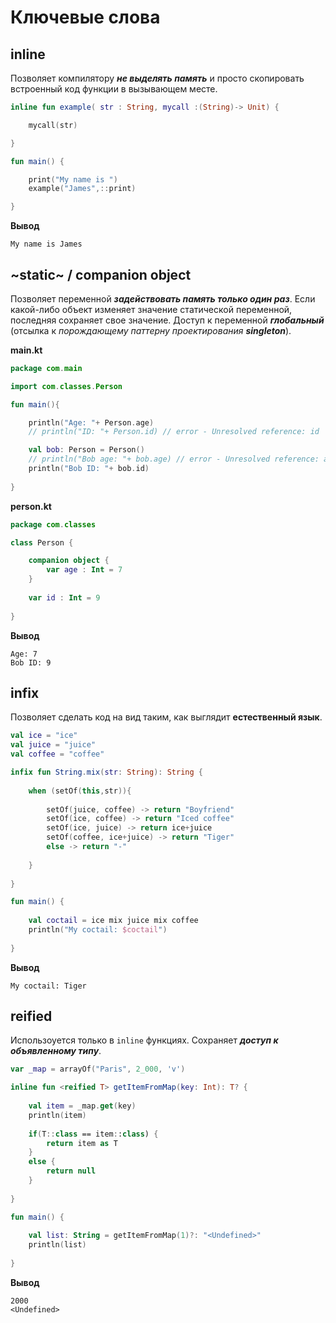 
# Ключевые слова

## inline
Позволяет компилятору ***не выделять память*** и просто скопировать встроенный код функции в вызывающем месте.

```kotlin
inline fun example( str : String, mycall :(String)-> Unit) {

    mycall(str)

}

fun main() {

    print("My name is ")
    example("James",::print)

} 
```
**Вывод**
```
My name is James
```

##
##

## ~static~ / companion object
Позволяет переменной ***задействовать память только один раз***. Если какой-либо объект изменяет значение статической переменной, последняя сохраняет свое значение. Доступ к переменной ***глобальный*** (отсылка к _порождающему паттерну проектирования **singleton**_).

**main.kt**
```kotlin
package com.main

import com.classes.Person

fun main(){

    println("Age: "+ Person.age)
    // println("ID: "+ Person.id) // error - Unresolved reference: id

    val bob: Person = Person()
    // println("Bob age: "+ bob.age) // error - Unresolved reference: age
    println("Bob ID: "+ bob.id)
    
}
```
**person.kt**
```kotlin
package com.classes

class Person {

    companion object {
        var age : Int = 7
    }
    
    var id : Int = 9
    
}
```
**Вывод**
```
Age: 7
Bob ID: 9
```


##
##

## infix
Позволяет сделать код на вид таким, как выглядит **естественный язык**.

```kotlin
val ice = "ice"
val juice = "juice"
val coffee = "coffee"

infix fun String.mix(str: String): String {
    
    when (setOf(this,str)){
    
        setOf(juice, coffee) -> return "Boyfriend"
        setOf(ice, coffee) -> return "Iced coffee"
        setOf(ice, juice) -> return ice+juice
        setOf(coffee, ice+juice) -> return "Tiger"
        else -> return "-"
        
    }
    
}

fun main() {
    
    val coctail = ice mix juice mix coffee 
    println("My coctail: $coctail")
    
}
```
**Вывод**
```
My coctail: Tiger
```

##
##

## reified
Использоуется только в ```inline``` функциях. Сохраняет ***доступ к объявленному типу***.

```kotlin
var _map = arrayOf("Paris", 2_000, 'v')

inline fun <reified T> getItemFromMap(key: Int): T? {
    
    val item = _map.get(key)
    println(item)
    
    if(T::class == item::class) {
        return item as T
    }
    else { 
        return null
    }
    
}

fun main() {
    
    val list: String = getItemFromMap(1)?: "<Undefined>"
    println(list)
 
}
```
**Вывод**
```
2000
<Undefined>
```

##
##

## 


